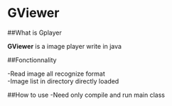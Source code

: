 # GViewer 


##What is Gplayer


__GViewer__ is a  image player write in java

##Fonctionnality

 -Read image all recognize format\
 -Image list in directory directly loaded

##How to use 
 -Need only compile and run main class 
